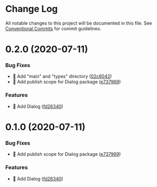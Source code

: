 # Change Log

All notable changes to this project will be documented in this file.
See [Conventional Commits](https://conventionalcommits.org) for commit guidelines.

# 0.2.0 (2020-07-11)


### Bug Fixes

* 🐛 Add "main" and "types" directory ([02c6042](https://github.com/futurevisuals/snipsnip/commit/02c6042ef574f140111844c90435475fc00ed3ad))
* 🐛 Add publish scope for Dialog package ([e737969](https://github.com/futurevisuals/snipsnip/commit/e7379694fe8a534f88c0f1f7a6e5d3edf576f8b9))


### Features

* 🎸 Add Dialog ([fd26340](https://github.com/futurevisuals/snipsnip/commit/fd26340dbdf2022cdf095adac50d56a0ef558adf))





# 0.1.0 (2020-07-11)


### Bug Fixes

* 🐛 Add publish scope for Dialog package ([e737969](https://github.com/futurevisuals/snipsnip/commit/e7379694fe8a534f88c0f1f7a6e5d3edf576f8b9))


### Features

* 🎸 Add Dialog ([fd26340](https://github.com/futurevisuals/snipsnip/commit/fd26340dbdf2022cdf095adac50d56a0ef558adf))
